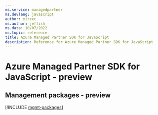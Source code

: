 ```yaml
---
ms.service: managedpartner
ms.devlang: javascript
author: xirzec
ms.author: jeffish
ms.data: 10/07/2022
ms.topic: reference
title: Azure Managed Partner SDK for JavaScript
description: Reference for Azure Managed Partner SDK for JavaScript
---
```

# Azure Managed Partner SDK for JavaScript - preview

## Management packages - preview
[!INCLUDE [mgmt-packages](managed-partner-mgmt-index.md)]
